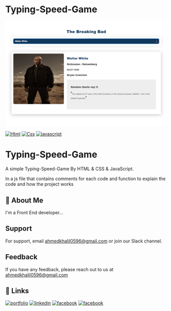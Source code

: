 # Typing-Speed-Game
![Logo](https://raw.githubusercontent.com/Ahmedelbrawey/Breaking-Bad-Api/master/Screenshot%202022-02-09%20224252.png)





[![Html](https://img.shields.io/badge/index-Html-brightgreen)](https://github.com/Ahmedelbrawey/Breaking-Bad-Api/blob/master/index.html)
[![Css](https://img.shields.io/badge/style-Css-blue)](https://github.com/Ahmedelbrawey/Breaking-Bad-Api/blob/master/style.css)
[![javascript](https://img.shields.io/badge/main-javascript-%23ffc107)](https://github.com/Ahmedelbrawey/Breaking-Bad-Api/blob/master/main.js)



# Typing-Speed-Game


A simple Typing-Speed-Game By HTML & CSS & JavaScript. 

In a js file that contains comments for each code and function to explain the code and how the project works

## 🚀 About Me
I'm a Front End developer...


## Support

For support, email ahmedkhalil0596@gmail.com or join our Slack channel.


## Feedback

If you have any feedback, please reach out to us at ahmedkhalil0596@gmail.com


## 🔗 Links
[![portfolio](https://img.shields.io/badge/my_portfolio-000?style=for-the-badge&logo=ko-fi&logoColor=white)](https://l.facebook.com/l.php?u=https%3A%2F%2Fahmedelbrawey.github.io%2FAhmed-Sobih%2F%3Ffbclid%3DIwAR1eUFntDPEbfj6kqKJDHbKoK_fVvW3Dq8856brCl4O5p0FtKZDDrAOITys&h=AT2x_1CyZur6cJasghEcUrYeVj_7qr34lGwl_s0-luLLx1dbjxnSbrEEQh_cuhKRazODRUX25HTSnN2_MOsy3eKn_pCXJZi98UQadvZKT5PrEiHgTnIIFUUcnEWoirqL1JtEmA)
[![linkedin](https://img.shields.io/badge/linkedin-0A66C2?style=for-the-badge&logo=linkedin&logoColor=white)](https://www.linkedin.com/in/ahmed-khalil-sobih/)
[![facebook](https://img.shields.io/badge/-Facebook-blue)](https://www.facebook.com/ahmed.elbrawy.96)
[![facebook](https://img.shields.io/twitter/url?label=codepen&logo=codepen&style=social)](https://codepen.io/AhmedKhalil)